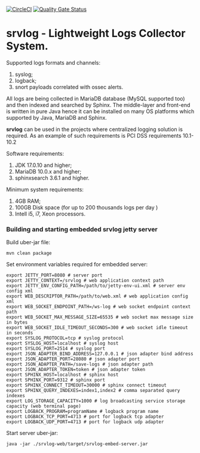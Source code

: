 [![CircleCI](https://circleci.com/gh/payneteasy/srvlog.svg?style=svg)](https://circleci.com/gh/payneteasy/srvlog)
[![Quality Gate Status](https://sonarcloud.io/api/project_badges/measure?project=com.payneteasy%3Asrvlog&metric=alert_status)](https://sonarcloud.io/dashboard?id=com.payneteasy%3Asrvlog)

srvlog - **Lightweight Logs Collector System.**
===

Supported logs formats and channels:
1) syslog;
2) logback;
3) snort payloads correlated with ossec alerts.

All logs are being collected in MariaDB database 
(MySQL supported too) and then indexed and searched 
by Sphinx. The middle-layer and front-end is written 
in pure Java hence it can be installed on many OS platforms 
which supported by Java, MariaDB and Sphinx. 

**srvlog** can be used in the projects where centralized 
logging solution is required. As an example of such 
requirements is PCI DSS requirements 10.1-10.2 

Software requirements:
1) JDK 17.0.10 and higher;
2) MariaDB 10.0.x and higher;
3) sphinxsearch 3.6.1 and higher.

Minimum system requirements:
1) 4GB RAM;
2) 100GB Disk space (for up to 200 thousands logs per day )
3) Intell i5, i7, Xeon processors.

### Building and starting embedded srvlog jetty server

Build uber-jar file:

```shell
mvn clean package
```
Set environment variables required for embedded server:
```shell
export JETTY_PORT=8080 # server port
export JETTY_CONTEXT=/srvlog # web application context path
export JETTY_ENV_CONFIG_PATH=/path/to/jetty-env-ui.xml # server env config xml
export WEB_DESCRIPTOR_PATH=/path/to/web.xml # web application config xml
export WEB_SOCKET_ENDPOINT_PATH=/ws-log # web socket endpoint context path
export WEB_SOCKET_MAX_MESSAGE_SIZE=65535 # web socket max message size in bytes
export WEB_SOCKET_IDLE_TIMEOUT_SECONDS=300 # web socket idle timeout in seconds
export SYSLOG_PROTOCOL=tcp # syslog protocol
export SYSLOG_HOST=localhost # syslog host
export SYSLOG_PORT=2514 # syslog port
export JSON_ADAPTER_BIND_ADDRESS=127.0.0.1 # json adapter bind address
export JSON_ADAPTER_PORT=28080 # json adapter port
export JSON_ADAPTER_PATH=/save-logs # json adapter path
export JSON_ADAPTER_TOKEN=token # json adapter token
export SPHINX_HOST=localhost # sphinx host
export SPHINX_PORT=9312 # sphinx port
export SPHINX_CONNECT_TIMEOUT=30000 # sphinx connect timeout
export SPHINX_QUERY_INDEXES=index1,index2 # comma separated query indexes
export LOG_STORAGE_CAPACITY=1000 # log broadcasting service storage capacity (web terminal page)
export LOGBACK_PROGRAM=programName # logback program name
export LOGBACK_TCP_PORT=4713 # port for logback tcp adapter
export LOGBACK_UDP_PORT=4713 # port for logback udp adapter
```
Start server uber-jar:
```shell
java -jar ./srvlog-web/target/srvlog-embed-server.jar
```